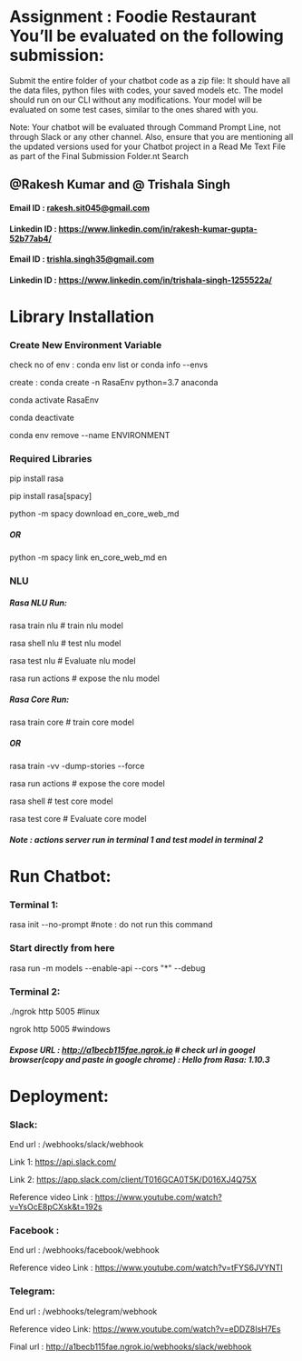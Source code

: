 # Assignment : Foodie Restaurant You’ll be evaluated on the following submission:

Submit the entire folder of your chatbot code as a zip file: It should have all the data files, python files with codes, your saved models etc. The model should run on our CLI without any modifications. Your model will be evaluated on some test cases, similar to the ones shared with you.

Note:  Your chatbot will be evaluated through Command Prompt Line, not through Slack or any other channel. Also, ensure that you are mentioning all the updated versions used for your Chatbot project in a Read Me Text File as part of the Final Submission Folder.nt Search
## @Rakesh Kumar and @ Trishala Singh

#### Email ID : rakesh.sit045@gmail.com
#### Linkedin ID : https://www.linkedin.com/in/rakesh-kumar-gupta-52b77ab4/

#### Email ID : trishla.singh35@gmail.com
#### Linkedin ID : https://www.linkedin.com/in/trishala-singh-1255522a/ 



# Library Installation

### Create New Environment Variable
check no of env : conda env list or conda info --envs

create : conda create -n RasaEnv python=3.7 anaconda

conda activate RasaEnv

conda deactivate

conda env remove --name ENVIRONMENT

### Required Libraries
pip install rasa 

pip install rasa[spacy]

python -m spacy download en_core_web_md
##### OR
python -m spacy link en_core_web_md en

### NLU

##### Rasa NLU Run:
rasa train nlu # train nlu model

rasa shell nlu # test nlu model

rasa test nlu # Evaluate nlu model

rasa run actions # expose the nlu model 

##### Rasa Core Run:

rasa train core # train core model

##### OR
rasa train -vv -dump-stories --force 

rasa run actions # expose the core model

rasa shell  # test core model

rasa test core # Evaluate core model

##### Note : actions server run in terminal 1 and test model in terminal 2



# Run Chatbot:
### Terminal 1:
rasa init --no-prompt #note : do not run this command

### Start directly from here
rasa run -m models --enable-api --cors "*" --debug

### Terminal 2:
./ngrok http 5005 #linux

ngrok http 5005 #windows
 
##### Expose URL : http://a1becb115fae.ngrok.io  # check url in googel browser(copy and paste in  google chrome) : Hello from Rasa: 1.10.3
 
# Deployment:
### Slack:
End url : /webhooks/slack/webhook

Link 1: https://api.slack.com/

Link 2: https://app.slack.com/client/T016GCA0T5K/D016XJ4Q75X

Reference video Link : https://www.youtube.com/watch?v=YsOcE8pCXsk&t=192s

### Facebook :
End url : /webhooks/facebook/webhook

Reference video Link : https://www.youtube.com/watch?v=tFYS6JVYNTI

### Telegram:
End url : /webhooks/telegram/webhook

Reference video Link: https://www.youtube.com/watch?v=eDDZ8IsH7Es

Final url : http://a1becb115fae.ngrok.io/webhooks/slack/webhook
